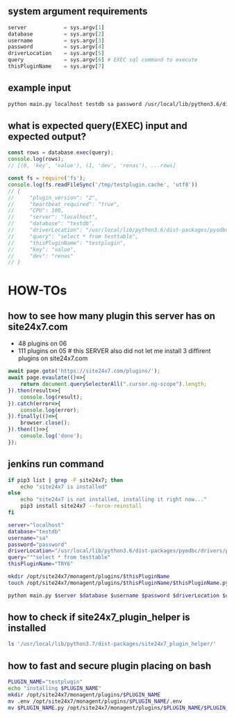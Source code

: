 
## system argument requirements
```python
server            = sys.argv[1]
database          = sys.argv[2]
username          = sys.argv[3]
password          = sys.argv[4]
driverLocation    = sys.argv[5] 
query             = sys.argv[6] # EXEC sql command to execute
thisPluginName    = sys.argv[7]
```

## example input
```bash
python main.py localhost testdb sa password /usr/local/lib/python3.6/dist-packages/pyodbc/drivers/pyodbc.so "select * from testtable" testplugin
```

## what is expected query(EXEC) input and expected output?
```js
const rows = database.exec(query); 
console.log(rows);
// [(0, 'key', 'value'), (1, 'dev', 'renas'), ...rows]

const fs = require('fs');
console.log(fs.readFileSync('/tmp/testplugin.cache', 'utf8'))
// {
//     "plugin_version": "2",
//     "heartbeat_required": "true",
//     "CPU": 100,
//     "server": "localhost",
//     "database": "testdb",
//     "driverLocation": "/usr/local/lib/python3.6/dist-packages/pyodbc/drivers/pyodbc.so",
//     "query": "select * from testtable",
//     "thisPluginName": "testplugin",
//     "key": "value",
//     "dev": "renas"
// }
```

# HOW-TOs

## how to see how many plugin this server has on site24x7.com
- 48 plugins on 06
- 111 plugins on 05 # this SERVER also did not let me install 3 diffirent plugins on site24x7.com
```js
await page.goto('https://site24x7.com/plugins/');
await page.evaulate(()=>{
    return document.querySelectorAll(".cursor.ng-scope").length;
}).then(result=>{
    console.log(result);
}).catch(error=>{
    console.log(error);
}).finally(()=>{
    browser.close();
}).then(()=>{
    console.log('done');
});
```

## jenkins run command
```bash
if pip3 list | grep -F site24x7; then
    echo "site24x7 is installed"
else
    echo "site24x7 is not installed, installing it right now..."
    pip3 install site24x7 --force-reinstall
fi

server="localhost" 
database="testdb" 
username="sa" 
password="password" 
driverLocation="/usr/local/lib/python3.6/dist-packages/pyodbc/drivers/pyodbc.so"
query="""select * from testtable" 
thisPluginName="TRY6"

mkdir /opt/site24x7/monagent/plugins/$thisPluginName
touch /opt/site24x7/monagent/plugins/$thisPluginName/$thisPluginName.py

python main.py $server $database $username $password $driverLocation $query $thisPluginName
```

## how to check if site24x7_plugin_helper is installed
```bash
ls '/usr/local/lib/python3.7/dist-packages/site24x7_plugin_helper/'
```

## how to fast and secure plugin placing on bash
```bash
PLUGIN_NAME="testplugin"
echo "installing $PLUGIN_NAME"
mkdir /opt/site24x7/monagent/plugins/$PLUGIN_NAME
mv .env /opt/site24x7/monagent/plugins/$PLUGIN_NAME/.env
mv $PLUGIN_NAME.py /opt/site24x7/monagent/plugins/$PLUGIN_NAME/$PLUGIN_NAME.py
```